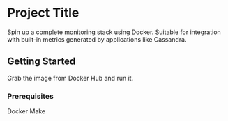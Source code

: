 # Project Title

Spin up a complete monitoring stack using Docker.
Suitable for integration with built-in metrics generated 
by applications like Cassandra.

## Getting Started

Grab the image from Docker Hub and run it.

### Prerequisites

Docker
Make
